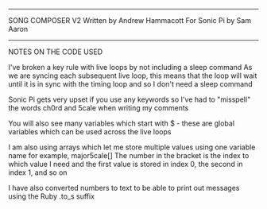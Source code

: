 -------------------------------------------------------------------------------------------

  SONG COMPOSER V2
    Written by Andrew Hammacott
    For Sonic Pi by Sam Aaron

-------------------------------------------------------------------------------------------

 NOTES ON THE CODE USED

 I've broken a key rule with live loops by not including a sleep command
  As we are syncing each subsequent live loop, this means that the loop will wait
  until it is in sync with the timing loop and so I don't need a sleep command

 Sonic Pi gets very upset if you use any keywords
  so I've had to "misspell" the words ch0rd and 5cale when writing my comments

 You will also see many variables which start with $ - these are global variables
  which can be used across the live loops

 I am also using arrays which let me store multiple values using one variable name
  for example, major5cale[]
  The number in the bracket is the index to which value I need
  and the first value is stored in index 0, the second in index 1, and so on

 I have also converted numbers to text to be able to print out messages
  using the Ruby .to_s suffix
